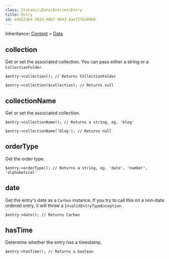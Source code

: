```yaml
---
class: Statamic\Data\Entries\Entry
title: Entry
id: ed652d64-282d-40b7-9443-4ae72f8289b8
---
```

Inheritance: [Content](/addons/classes/content) > [Data](/addons/classes/data)

## collection

Get or set the associated collection. You can pass either a string or a `CollectionFolder`.

```
$entry->collection(); // Returns CollectionFolder
```
```
$entry->collection($collection); // Returns null
```

## collectionName

Get or set the associated collection.

```
$entry->collectionName(); // Returns a string, eg. 'blog'
```
```
$entry->collectionName('blog'); // Returns null
```

## orderType

Get the order type.

```
$entry->orderType(); // Returns a string, eg. 'date', 'number', 'alphabetical'
```

## date

Get the entry's date as a `Carbon` instance. If you try to call this on a non-date ordered entry, it will throw a
`InvalidEntryTypeException`.

```
$entry->date(); // Returns Carbon
```

## hasTime

Determine whether the entry has a timestamp.

```
$entry->hasTime(); // Returns a boolean
```

